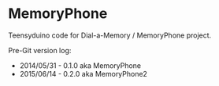 # MemoryPhone

Teensyduino code for Dial-a-Memory / MemoryPhone project.

Pre-Git version log:
- 2014/05/31 - 0.1.0 aka MemoryPhone
- 2015/06/14 - 0.2.0 aka MemoryPhone2
